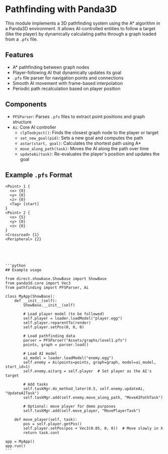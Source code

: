 # Pathfinding with Panda3D

This module implements a 3D pathfinding system using the A* algorithm in a Panda3D environment. It allows AI-controlled entities to follow a target (like the player) by dynamically calculating paths through a graph loaded from a `.pfs` file.

## Features

- A* pathfinding between graph nodes
- Player-following AI that dynamically updates its goal
- `.pfs` file parser for navigation points and connections
- Smooth AI movement with frame-based interpolation
- Periodic path recalculation based on player position

## Components

- `PFSParser`: Parses `.pfs` files to extract point positions and graph structure
- `Ai`: Core AI controller
  - `clpToobject()`: Finds the closest graph node to the player or target
  - `set_new_goal(pid)`: Sets a new goal and computes the path
  - `astar(start, goal)`: Calculates the shortest path using A*
  - `move_along_path(task)`: Moves the AI along the path over time
  - `updateAi(task)`: Re-evaluates the player's position and updates the goal

## Example `.pfs` Format

```pfs
<Point> 1 {
  <x> {0}
  <y> {0}
  <z> {0}
  <Tag> [start]
}
<Point> 2 {
  <x> {5}
  <y> {0}
  <z> {0}
}
<Crossroad> {1}
<Peripheral> {2}





'''python
## Example usage

from direct.showbase.ShowBase import ShowBase
from panda3d.core import Vec3
from pathfinding import PFSParser, Ai

class MyApp(ShowBase):
    def __init__(self):
        ShowBase.__init__(self)

        # Load player model (to be followed)
        self.player = loader.loadModel("player.egg")
        self.player.reparentTo(render)
        self.player.setPos(0, 0, 0)

        # Load pathfinding data
        parser = PFSParser("Assets/graphs/level1.pfs")
        points, graph = parser.load()

        # Load AI model
        ai_model = loader.loadModel("enemy.egg")
        self.enemy = Ai(points=points, graph=graph, model=ai_model, start_id=1)
        self.enemy.aitarg = self.player  # Set player as the AI's target

        # Add tasks
        self.taskMgr.do_method_later(0.5, self.enemy.updateAi, "UpdateAITask")
        self.taskMgr.add(self.enemy.move_along_path, "MoveAIPathTask")

        # Optional: move player for demo purposes
        self.taskMgr.add(self.move_player, "MovePlayerTask")

    def move_player(self, task):
        pos = self.player.getPos()
        self.player.setPos(pos + Vec3(0.05, 0, 0))  # Move slowly in X
        return task.cont

app = MyApp()
app.run()
'''
